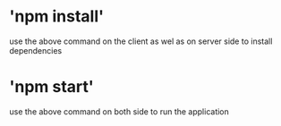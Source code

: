 # 'npm install'

use the above command on the client  as wel as on server side to install dependencies


# 'npm start'

use the above command  on both side  to run the application